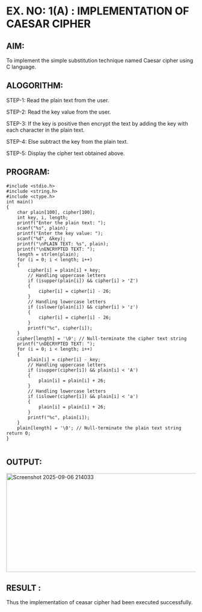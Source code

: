 # EX. NO: 1(A) : IMPLEMENTATION OF CAESAR CIPHER

## AIM:
To implement the simple substitution technique named Caesar cipher using C language.

## ALOGORITHM:

STEP-1: Read the plain text from the user.

STEP-2: Read the key value from the user.

STEP-3: If the key is positive then encrypt the text by adding the key with each character in the plain text.

STEP-4: Else subtract the key from the plain text.

STEP-5: Display the cipher text obtained above.

## PROGRAM:

```
#include <stdio.h>
#include <string.h>
#include <ctype.h>
int main()
{
    char plain[100], cipher[100];
    int key, i, length;
    printf("Enter the plain text: ");
    scanf("%s", plain);
    printf("Enter the key value: ");
    scanf("%d", &key);
    printf("\nPLAIN TEXT: %s", plain);
    printf("\nENCRYPTED TEXT: ");
    length = strlen(plain);
    for (i = 0; i < length; i++)
    {
        cipher[i] = plain[i] + key;
        // Handling uppercase letters
        if (isupper(plain[i]) && cipher[i] > 'Z')
        {
            cipher[i] = cipher[i] - 26;
        }
        // Handling lowercase letters
        if (islower(plain[i]) && cipher[i] > 'z')
        {
            cipher[i] = cipher[i] - 26;
        }
        printf("%c", cipher[i]);
    }
    cipher[length] = '\0'; // Null-terminate the cipher text string
    printf("\nDECRYPTED TEXT: ");
    for (i = 0; i < length; i++)
    {
        plain[i] = cipher[i] - key;
        // Handling uppercase letters
        if (isupper(cipher[i]) && plain[i] < 'A')
        {
            plain[i] = plain[i] + 26;
        }
        // Handling lowercase letters
        if (islower(cipher[i]) && plain[i] < 'a')
        {
            plain[i] = plain[i] + 26;
        }
        printf("%c", plain[i]);
    }
    plain[length] = '\0'; // Null-terminate the plain text string return 0;
}


```

## OUTPUT:


<img width="804" height="263" alt="Screenshot 2025-09-06 214033" src="https://github.com/user-attachments/assets/9aa605f5-127b-4cd9-83e3-013d82fe3237" />


## RESULT :
 Thus the implementation of ceasar cipher had been executed successfully.
